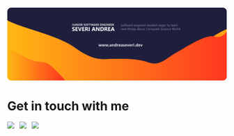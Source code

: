 <a href="https://www.andreaseveri.dev"><img src="https://github.com/seve-andre/seve-andre/blob/main/banner.png" /></a>
<h1>Get in touch with me</h1>
<p align="left">
    <a href="https://www.instagram.com/seve_andre/" target="_blank"><img src="https://edent.github.io/SuperTinyIcons/images/svg/instagram.svg" width="28" /></a>
    &nbsp;
    <a href="https://www.linkedin.com/in/andrea-severi/" target="_blank"><img src="https://edent.github.io/SuperTinyIcons/images/svg/linkedin.svg" width="28" /></a>
    &nbsp;
    <a href="https://mail.google.com/mail/u/0/?tab=mm#inbox?compose=CllgCJvpbJhNfMfzbCjhjFgFjFVzQvTdNMbtzlsvsftGGbFDMrjdmgcMmgVjPhhZBcRKwQnnCHg" target="_blank"><img                            src="https://edent.github.io/SuperTinyIcons/images/svg/gmail.svg" width="28" /></a>
    
    
</p>
